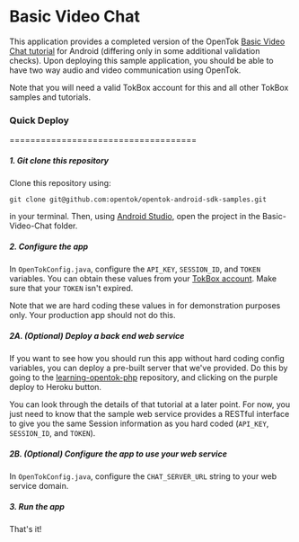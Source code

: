 Basic Video Chat
===================================

This application provides a completed version of the OpenTok [Basic Video Chat tutorial](https://tokbox.com/developer/tutorials/android/) for Android (differing only in some additional validation checks). Upon deploying this sample application, you should be able to have two way audio and video communication using OpenTok.

Note that you will need a valid TokBox account for this and all other TokBox samples and tutorials.

### Quick Deploy
====================================

##### 1. Git clone this repository
Clone this repository using:

```git clone git@github.com:opentok/opentok-android-sdk-samples.git```

in your terminal. Then, using [Android Studio](https://developer.android.com/studio/index.html), open the project in the Basic-Video-Chat folder.

##### 2. Configure the app 
In `OpenTokConfig.java`, configure the `API_KEY`, `SESSION_ID`, and `TOKEN` variables. You can obtain these values from your [TokBox account](https://tokbox.com/account/#/). Make sure that your `TOKEN` isn't expired.

Note that we are hard coding these values in for demonstration purposes only. Your production app should not do this.

##### 2A. (Optional) Deploy a back end web service
If you want to see how you should run this app without hard coding config variables, you can deploy a pre-built server that we've provided. Do this by going to the [learning-opentok-php](https://github.com/opentok/learning-opentok-php) repository, and clicking on the purple deploy to Heroku button.

You can look through the details of that tutorial at a later point. For now, you just need to know that the sample web service provides a RESTful interface to give you the same Session information as you hard coded (`API_KEY`, `SESSION_ID`, and `TOKEN`).

##### 2B. (Optional) Configure the app to use your web service
In `OpenTokConfig.java`, configure the `CHAT_SERVER_URL` string to your web service domain.

##### 3. Run the app
That's it!